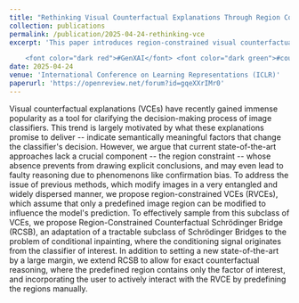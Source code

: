 ```yaml
---
title: "Rethinking Visual Counterfactual Explanations Through Region Constraint"
collection: publications
permalink: /publication/2025-04-24-rethinking-vce
excerpt: 'This paper introduces region-constrained visual counterfactual explanations (RVCEs), which limit modifications to predefined image regions to enhance interpretability and reduce cognitive biases in classifier explanations. By leveraging a novel Region-Constrained Counterfactual Schrödinger Bridge (RCSB), the approach achieves state-of-the-art performance while enabling precise and interactive counterfactual reasoning.

	<font color="dark red">#GenXAI</font> <font color="dark green">#counterfactuals</font>'
date: 2025-04-24
venue: 'International Conference on Learning Representations (ICLR)'
paperurl: 'https://openreview.net/forum?id=gqeXXrIMr0'
---
```


Visual counterfactual explanations (VCEs) have recently gained immense popularity as a tool for clarifying the decision-making process of image classifiers. This trend is largely motivated by what these explanations promise to deliver -- indicate semantically meaningful factors that change the classifier's decision. However, we argue that current state-of-the-art approaches lack a crucial component -- the region constraint -- whose absence prevents from drawing explicit conclusions, and may even lead to faulty reasoning due to phenomenons like confirmation bias. To address the issue of previous methods, which modify images in a very entangled and widely dispersed manner, we propose region-constrained VCEs (RVCEs), which assume that only a predefined image region can be modified to influence the model's prediction. To effectively sample from this subclass of VCEs, we propose Region-Constrained Counterfactual Schrödinger Bridge (RCSB), an adaptation of a tractable subclass of Schrödinger Bridges to the problem of conditional inpainting, where the conditioning signal originates from the classifier of interest. In addition to setting a new state-of-the-art by a large margin, we extend RCSB to allow for exact counterfactual reasoning, where the predefined region contains only the factor of interest, and incorporating the user to actively interact with the RVCE by predefining the regions manually.
